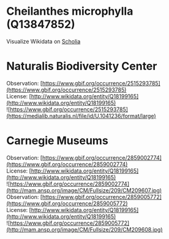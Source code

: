 
Cheilanthes microphylla (Q13847852)
===================================
  
Visualize Wikidata on [Scholia](https://scholia.toolforge.org/taxon/Q13847852)
# Naturalis Biodiversity Center
  
Observation: [https://www.gbif.org/occurrence/2515293785](https://www.gbif.org/occurrence/2515293785)  
License: [http://www.wikidata.org/entity/Q18199165](http://www.wikidata.org/entity/Q18199165)  
![https://www.gbif.org/occurrence/2515293785](https://medialib.naturalis.nl/file/id/U.1041236/format/large)
# Carnegie Museums
  
Observation: [https://www.gbif.org/occurrence/2859002774](https://www.gbif.org/occurrence/2859002774)  
License: [http://www.wikidata.org/entity/Q18199165](http://www.wikidata.org/entity/Q18199165)  
![https://www.gbif.org/occurrence/2859002774](http://mam.ansp.org/image/CM/Fullsize/209/CM209607.jpg)  
Observation: [https://www.gbif.org/occurrence/2859005772](https://www.gbif.org/occurrence/2859005772)  
License: [http://www.wikidata.org/entity/Q18199165](http://www.wikidata.org/entity/Q18199165)  
![https://www.gbif.org/occurrence/2859005772](http://mam.ansp.org/image/CM/Fullsize/209/CM209608.jpg)